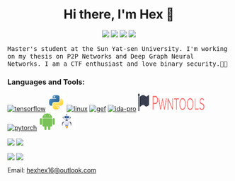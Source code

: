 <h1 align="center">Hi there, I'm Hex 👋</h1>

<p align="center">
<a href="https://github.com/hex-16"><img src="https://img.shields.io/github/followers/hex-16?style=social"></a>
<a href="https://github.com/hex-16"><img src="https://badges.pufler.dev/commits/monthly/hex-16"></a>
<a href="https://github.com/hex-16"><img src="https://badges.pufler.dev/repos/hex-16"></a>
<a href="https://github.com/hex-16"><img src="https://badges.pufler.dev/visits/hex-16/hex-16"></a>
</p>

<samp>Master's student at the Sun Yat-sen University. I'm working on my thesis on P2P Networks and Deep Graph Neural Networks. I am a CTF enthusiast and love binary security.👨‍💻</samp>

<h3 align="left">Languages and Tools:</h3>

<p align="left">
<a href="https://www.cplusplus.com/" target="_blank"> <img src="https://upload.wikimedia.org/wikipedia/commons/1/18/ISO_C%2B%2B_Logo.svg" alt="tensorflow" width="40" height="40"/></a>
<a href="https://www.python.org" target="_blank"> <img src="https://raw.githubusercontent.com/devicons/devicon/master/icons/python/python-original.svg" alt="python" width="40" height="40"/></a>
<a href="https://www.linux.org/" target="_blank"> <img src="https://www.vectorlogo.zone/logos/linux/linux-icon.svg" alt="linux" width="40" height="40"/></a>
<a href="https://github.com/hugsy/gef" target="_blank"> <img src="https://camo.githubusercontent.com/9be274e56ece6a7cc4ef16968f72267eeb2d11382a6873c6633e23b5c56c6984/68747470733a2f2f692e696d6775722e636f6d2f6f304c386c504e2e706e67" alt="gef" width="50" height="40"/></a> 
<a href="https://hex-rays.com/ida-pro/" target="_blank"> <img src="https://raw.githubusercontent.com/hex-16/pictures/master/CTF_pic/IDA_pro.png" alt="ida-pro" width="４0" height="40"/></a>
<a href="https://github.com/Gallopsled/pwntools" target="_blank"> <img src="https://raw.githubusercontent.com/Gallopsled/pwntools/stable/docs/source/logo.png" alt="pwntools" width="150" height="40"/></a>
<a href="https://pytorch.org/" target="_blank"> <img src="https://www.vectorlogo.zone/logos/pytorch/pytorch-icon.svg" alt="pytorch" width="40" height="40"/></a> 
<a href="https://www.android.com/" target="_blank"> <img src="https://raw.githubusercontent.com/github/explore/80688e429a7d4ef2fca1e82350fe8e3517d3494d/topics/android/android.png" alt="android" width="４0" height="40"/></a>
<a href="https://github.com/topics/ai" target="_blank"> <img src="https://raw.githubusercontent.com/github/explore/558a9d7bbfd1683934210d9500c1e0c8b8c50f77/topics/ai/ai.png" alt="AI" width="40" height="40"/></a>
</p>

<p align="left">
<a href="https://github.com/hex-16"> <img align="center" src="https://github-readme-stats.vercel.app/api?username=hex-16&show_icons=true&theme=tokyonight&count_private=true" height="160"/></a>
<a href="https://github.com/hex-16"> <img align="center" src="https://github-readme-stats.vercel.app/api/top-langs/?username=hex-16&theme=tokyonight&layout=compact" height="160" /></a>
</p>
<p align='left'>
<a href="https://github.com/hex-16"> <img align="center" src="https://github-readme-streak-stats.herokuapp.com/?user=hex-16" height="160"/></a>
<a href="https://github.com/hex-16"> <img align="center" src="https://github.com/hex-16.png" height="160"/></a>
</p>

Email: <a href="mailto:hexhex16@outlook.com" target="_blank">hexhex16@outlook.com </a>

